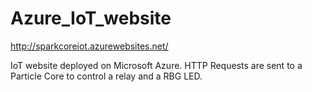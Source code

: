# Azure_IoT_website

http://sparkcoreiot.azurewebsites.net/

IoT website deployed on Microsoft Azure. HTTP Requests are sent to a Particle Core to control a relay and a RBG LED.
